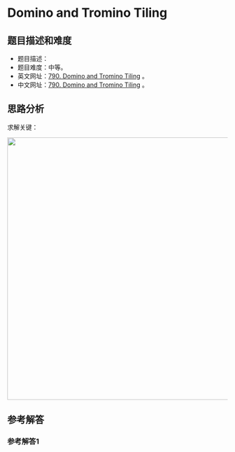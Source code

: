 # Domino and Tromino Tiling

## 题目描述和难度
+ 题目描述：
+ 题目难度：中等。
+ 英文网址：[790. Domino and Tromino Tiling](https://leetcode.com/problems/domino-and-tromino-tiling/description/)  。
+ 中文网址：[790. Domino and Tromino Tiling](https://leetcode-cn.com/problems/domino-and-tromino-tiling/description/)  。
## 思路分析
求解关键：

<img src="https://liweiwei1419.github.io/images/leetcode-solution/" width="600">

## 参考解答
### 参考解答1

```java

```